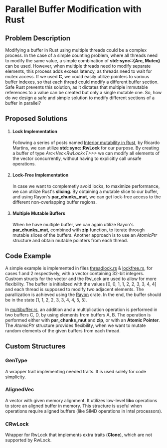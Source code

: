 # Parallel Buffer Modification with Rust

## Problem Description

Modifying a buffer in Rust using multiple threads could be a complex process.
In the case of a simple counting problem, where all threads need to modify the same value, a simple combination of **std::sync::{Arc, Mutex}** can be used. 
However, when multiple threads need to modify separate elements, this process adds excess latency, as threads need to wait for mutex access.
If we used **C**, we could easily utilize pointers to various buffer indexes, so that each thread could modify a different buffer section.
Safe Rust prevents this solution, as it dictates that multiple immutable references to a value can be created but only a single mutable one.
So, how do we design a safe and simple solution to modify different sections of a buffer in parallel?

## Proposed Solutions

1) #### Lock Implementation 
    Following a series of posts named [Interior mutability in Rust](https://ricardomartins.cc/2016/06/08/interior-mutability), by Ricardo Martins, we can utilize **std::sync::RwLock** for our purpose. 
    By creating a buffer of type *Arc\<Vec\<RwLock\<T>>>* we can modify all elements of the vector concurrently, without having to explicitly call unsafe operations.

2) #### Lock-Free Implementation
    In case we want to complemetly avoid locks, to maximize performance, we can utilize Rust's **slicing**.  By obtaining a mutable slice to our buffer, and using Rayon's **par_chunks_mut**, we can get lock-free access to the different non-overlapping buffer regions. 

3) #### Multiple Mutable Buffers
    When he have multiple buffer, we can again utilize Rayon's **par_chunks_mut**, combined with **zip** function, to iterate through mutable slices of the buffers. Another approach is to use an *AtomicPtr* structure and obtain mutable pointers from each thread.


## Code Example

A simple example is implemented in  files [threadlock.rs](src/threadlock.rs) & [lockfree.rs](src/lockfree.rs), for cases 1 and 2 respectively, with a vector containing 32-bit integers. Custrom structs for the vector and the RwLock are used to allow for more flexibility.
The buffer is initialized with the values [0, 0, 1, 1, 2, 2, 3, 3, 4, 4] and each thread is supposed to modify two adjacent elements. 
The parallization is achieved using the [Rayon](https://crates.io/crates/rayon) crate.
In the end, the buffer should be in the state [1, 1, 2, 2, 3, 3, 4, 4, 5, 5].

In [multibuffer.rs](src/multibuffer.rs), an addition and a multiplication operation is performed in two buffers C, D, by using elements from buffers A, B. The operation is performed either with **par_chunks_mut** and **zip**, or with an **Atomic Pointer**. The *AtomicPtr* structure provides flexibility, when we want to mutate random elements of the given buffers from each thread. 

## Custom Structures

### GenType
A wrapper trait implementing needed traits. It is used solely for code simplicity.

### AlignedVec
A vector with given memory alignment.
It utilizes low-level **libc** operations to store an aligned buffer in memory.
This structure is useful when operations require aligned buffers (like SIMD operations in Intel processors). 

### CRwLock
Wrapper for RwLock that implements extra traits (**Clone**), which are not supported by RwLock.